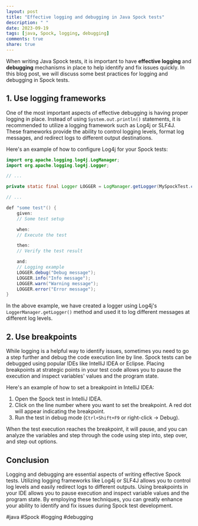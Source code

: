 ```yaml
---
layout: post
title: "Effective logging and debugging in Java Spock tests"
description: " "
date: 2023-09-19
tags: [java, Spock, logging, debugging]
comments: true
share: true
---
```


When writing Java Spock tests, it is important to have **effective logging** and **debugging** mechanisms in place to help identify and fix issues quickly. In this blog post, we will discuss some best practices for logging and debugging in Spock tests.

## 1. Use logging frameworks

One of the most important aspects of effective debugging is having proper logging in place. Instead of using `System.out.println()` statements, it is recommended to utilize a logging framework such as Log4j or SLF4J. These frameworks provide the ability to control logging levels, format log messages, and redirect logs to different output destinations.

Here's an example of how to configure Log4j for your Spock tests:

```java
import org.apache.logging.log4j.LogManager;
import org.apache.logging.log4j.Logger;

// ...

private static final Logger LOGGER = LogManager.getLogger(MySpockTest.class);

// ...

def "some test"() {
    given:
    // Some test setup

    when:
    // Execute the test

    then:
    // Verify the test result

    and:
    // Logging example
    LOGGER.debug("Debug message");
    LOGGER.info("Info message");
    LOGGER.warn("Warning message");
    LOGGER.error("Error message");
}
```

In the above example, we have created a logger using Log4j's `LoggerManager.getLogger()` method and used it to log different messages at different log levels.

## 2. Use breakpoints

While logging is a helpful way to identify issues, sometimes you need to go a step further and debug the code execution line by line. Spock tests can be debugged using popular IDEs like IntelliJ IDEA or Eclipse. Placing breakpoints at strategic points in your test code allows you to pause the execution and inspect variables' values and the program state.

Here's an example of how to set a breakpoint in IntelliJ IDEA:

1. Open the Spock test in IntelliJ IDEA.
2. Click on the line number where you want to set the breakpoint. A red dot will appear indicating the breakpoint.
3. Run the test in debug mode (`Ctrl+Shift+F9` or right-click -> Debug).

When the test execution reaches the breakpoint, it will pause, and you can analyze the variables and step through the code using step into, step over, and step out options.

## Conclusion

Logging and debugging are essential aspects of writing effective Spock tests. Utilizing logging frameworks like Log4j or SLF4J allows you to control log levels and easily redirect logs to different outputs. Using breakpoints in your IDE allows you to pause execution and inspect variable values and the program state. By employing these techniques, you can greatly enhance your ability to identify and fix issues during Spock test development.

#java #Spock #logging #debugging